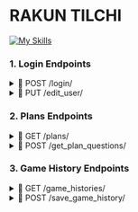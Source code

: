 # RAKUN TILCHI 

[![My Skills](https://skillicons.dev/icons?i=python,django,docker,postgres,flutter,react)](https://skillicons.dev) 

### 1. Login Endpoints 
<details>
<summary> 📌 POST /login/ </summary>
  
### Login endpoint

> Request body: 
```json
{
"login": "umid",
"password": "umid0210" 
}
```

> Response (200): 
```json
{
 "user_id": 233
 "user_name": "Firuz Juraev"
}
```
</details>
<details>
<summary> 📌 PUT /edit_user/ </summary>
  
### Edit User Endpoint

> Request body: 
```json
{
 "user_id": 233,
 "user_name": "Firuz Juraev",
 "login": "fjuraev"
 "password": "ewing0506"
}
```

> Response (200): 
```json
{
 "message": "Successfully edited!",
}
```
</details>



### 2. Plans Endpoints

<details>
<summary> 📌 GET /plans/ </summary>
  
### Plans Endpoint

> Response (200): 
```json
{
"1" { 
   "plan_id": 233,
   "plan_name": "English A1",
   "icon": "eng"
   "subscription": True }
"2" { 
   "plan_id": 123,
   "plan_name": "English A2",
   "icon": "eng"
   "subscription": False }
}
```
</details>



<details>
<summary> 📌 POST /get_plan_questions/ </summary>
  
### Get Plan Questions Endpoint

> Request
```json
{
  "plan_id": 23 
}

```


> Response (200): 
```json
{
"1" { 
   "word": "bear",
   "translation": "ayiq"}
"2" { 
   "word": "cat",
   "translation": "mushuk"}
... 
"300" { 
   "word": "forest",
   "translation": "o'rmon"}
}
```
</details>


### 3. Game History Endpoints 
<details>
<summary> 📌 GET /game_histories/ </summary>
  
### Game Histories Endpoint

> Response (200): 
```json
{
"1" { 
   "game_id": 233,
   "game_date": "01.12.2025",
   "end_time": "14:56"
   "plan_name": "English A1", 
   "players": [{"player_name": "Umid", "accuracy": "96", "score": "45/47", "winner": True},
               {"player_name": "Firuz", "accuracy": "93", "score": "41/44", "winner": False}] 

}
"2" { 
   "game_id": 300,
   "game_date": "21.12.2025",
   "end_time": "18:56"
   "plan_name": "English A2", 
   "players": [{"player_name": "Asil", "accuracy": "89", "score": "40/45", "winner": True},
               {"player_name": "Norboy", "accuracy": "88", "score": "39/44", "winner": False}] 
}
```
</details>



<details>
<summary> 📌 POST /save_game_history/ </summary>
  
### Save Game History Endpoint

> Request: 
```json
{
"game_date": "01.12.2025",
"end_time": "14:56"
"plan_id": 21, 
"players": [{"player_name": "Umid", "accuracy": "96", "score": "45/47", "winner": True},
            {"player_name": "Firuz", "accuracy": "93", "score": "41/44", "winner": False}] 

```

> Response (200): 
```json
{
 "message": "Saved successfully"
}
```

</details>



